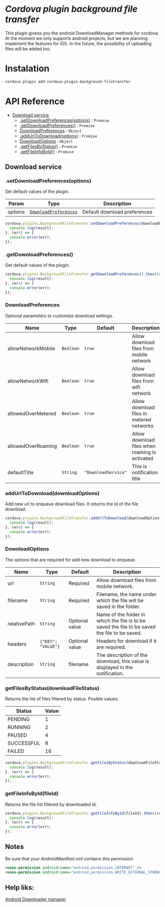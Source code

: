 *Cordova plugin background file transfer*
=========================================================
This plugin givess you the android DownloadManager methods for cordova. At the moment we only supports android projects, but we are planning implement the features for iOS. In the future, the possibility of uploading files will be added too.



# Instalation <a name="instalation"></a>
```bash
cordova plugin add cordova-plugin-background-filetransfer
```

# API Reference <a name="reference"></a>
* [Download service](#downloadService)
    * [.setDownloadPreferences(options)](#downloadService.setDownloadPreferences) : <code>Promise</code>
    * [.getDownloadPreferences()](#downloadService.getDownloadPreferences) : <code>Promise</code>
    * [DownloadPreferences](#downloadService.DownloadPreferences) : <code>Object</code>
    * [.addUrlToDownload(options)](#downloadService.addUrlToDownload) : <code>Promise</code>
    * [DownloadOptions](#downloadService.DownloadOptions) : <code>Object</code>
    * [.getFilesByStatus()](#downloadService.getFilesByStatus) : <code>Promise</code>
    * [.getFileInfoById()](#downloadService.getFileInfoById) : <code>Promise</code>



## Download service <a name="downloadService"></a>


### .setDownloadPreferences(options) <a name="downloadService.setDownloadPreferences"></a>

Set default values of the plugin.

| Param | Type | Description |
| --- | --- | --- |
| options | <code>[DownloadPreferences](#downloadService.DownloadPreferences)</code> | Default download preferences |


```javascript
cordova.plugins.BackgroundFileTransfer.setDownloadPreferences(downloadPreferences).then((result)=> {
  console.log(result);
}, (err) => {
  console.error(err);
});
```

### .getDownloadPreferences() <a name="downloadService.getDownloadPreferences"></a>

Get default values of the plugin.

```javascript
cordova.plugins.BackgroundFileTransfer.getDownloadPreferences().then((result)=> {
  console.log(result);
}, (err) => {
  console.error(err);
});
```

### DownloadPreferences <a name="downloadService.DownloadPreferences"></a>

Optional parameters to customize download settings.


| Name | Type | Default | Description |
| --- | --- | --- | --- |
| allowNetworkMobile | <code>Boolean</code> | <code>true</code> | Allow download files from mobile network |
| allowNetworkWifi | <code>Boolean</code> | <code>true</code> | Allow download files from wifi network |
| allowedOverMetered | <code>Boolean</code> | <code>true</code> | Allow download files in metered networks |
| allowedOverRoaming | <code>Boolean</code> | <code>true</code> | Allow download files when roaming is activated |
| defaultTitle | <code>String</code> | <code>"DownloadService"</code> | This is notification title |

### addUrlToDownload(downloadOptions) <a name="downloadService.addUrlToDownload"></a>

Add new url to enqueue download files. It returns the id of the file download.

```javascript
cordova.plugins.BackgroundFileTransfer.addUrlToDownload(downloadOptions).then((result)=> {
  console.log(result);
}, (err) => {
  console.error(err);
});
```

### DownloadOptions <a name="downloadService.DownloadOptions"></a>

The options that are required for add new download to enqueue.

| Name | Type | Default | Description |
| --- | --- | --- | --- |
| url | <code>String</code> | Required | Allow download files from mobile network. |
| filename | <code>String</code> | Required | Filename, the name under which the file will be saved in the folder.  |
| relativePath | <code>String</code> | Optional value | Name of the folder in which the file is to be saved the file to be saved the file to be saved. |
| headers | <code>{"KEY": "VALUE"}</code> | Optional value | Headers for download if it are required. |
| description | <code>String</code> | filename | The description of the download, this value is displayed in the notification. |


### getFilesByStatus(downloadFileStatus) <a name="downloadService.getFilesByStatus"></a>

Returns the list of files filtered by status. Posible values:

| Status | Value |
| --- | --- |
| PENDING | 1 |
| RUNNING | 2 |
| PAUSED | 4 |
| SUCCESSFUL | 8 |
| FAILED | 16 |


```javascript
cordova.plugins.BackgroundFileTransfer.getFilesByStatus(downloadFileStatus).then((result)=> {
  console.log(result);
}, (err) => {
  console.error(err);
});
```


### getFileInfoById(fileId) <a name="downloadService.getFileInfoById"></a>

Returns the file list filtered by downloaded id.

```javascript
cordova.plugins.BackgroundFileTransfer.getFileInfoById(fileId).then((result)=> {
  console.log(result);
}, (err) => {
  console.error(err);
});
```
## Notes
Be sure that your AndroidManifest.xml contains this permission 
``` xml
<uses-permission android:name="android.permission.INTERNET" />
<uses-permission android:name="android.permission.WRITE_EXTERNAL_STORAGE" />
```

## Help liks:

[Android Downloader manager](https://developer.android.com/reference/android/app/DownloadManager)
